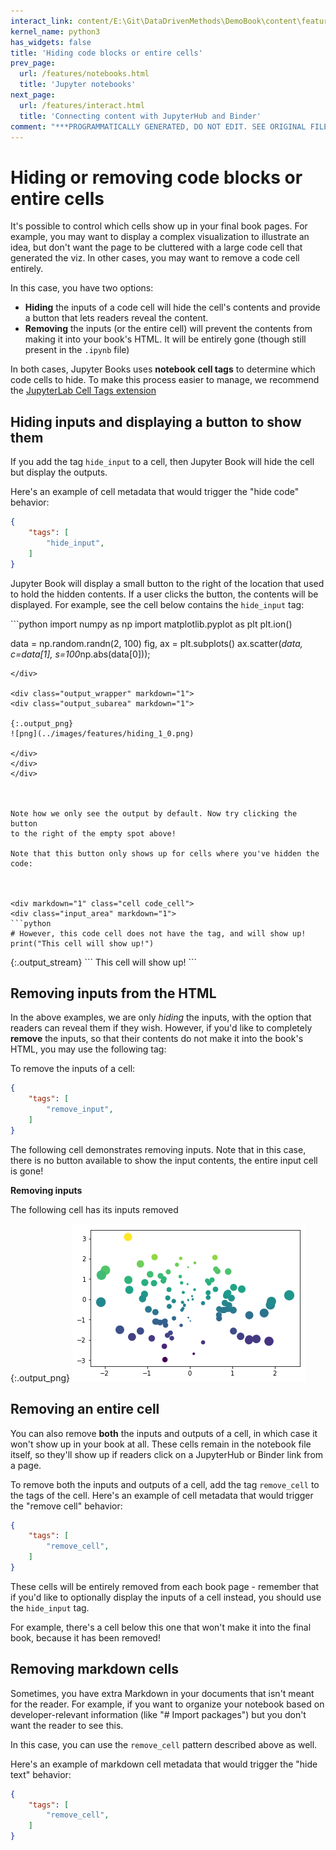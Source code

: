 ```yaml
---
interact_link: content/E:\Git\DataDrivenMethods\DemoBook\content\features/hiding.ipynb
kernel_name: python3
has_widgets: false
title: 'Hiding code blocks or entire cells'
prev_page:
  url: /features/notebooks.html
  title: 'Jupyter notebooks'
next_page:
  url: /features/interact.html
  title: 'Connecting content with JupyterHub and Binder'
comment: "***PROGRAMMATICALLY GENERATED, DO NOT EDIT. SEE ORIGINAL FILES IN /content***"
---
```



# Hiding or removing code blocks or entire cells

It's possible to control which cells show up in your final book pages. For example,
you may want to display a complex visualization to illustrate an idea, but don't
want the page to be cluttered with a large code cell that generated the viz. In other
cases, you may want to remove a code cell entirely.

In this case, you have two options:

* **Hiding** the inputs of a code cell will hide the cell's contents and provide
  a button that lets readers reveal the content.
* **Removing** the inputs (or the entire cell) will prevent the contents from
  making it into your book's HTML. It will be entirely gone (though still present in
  the `.ipynb` file)
  
In both cases, Jupyter Books uses **notebook cell tags** to determine which code cells to hide.
To make this process easier to manage, we recommend the
[JupyterLab Cell Tags extension](https://github.com/jupyterlab/jupyterlab-celltags)


## Hiding inputs and displaying a button to show them

If you add the tag `hide_input` to a cell, then Jupyter Book will hide the cell but
display the outputs.

Here's an example of cell metadata that would trigger the "hide code" behavior:

```json
{
    "tags": [
        "hide_input",
    ]
}
```

Jupyter Book will display a small button to the right of the 
location that used to hold the hidden contents. If a user clicks the button,
the contents will be displayed. For example, see the cell below contains the `hide_input`
tag:



<div markdown="1" class="cell code_cell">
<div class="input_area hidecode" markdown="1">
```python
import numpy as np
import matplotlib.pyplot as plt
plt.ion()

data = np.random.randn(2, 100)
fig, ax = plt.subplots()
ax.scatter(*data, c=data[1], s=100*np.abs(data[0]));

```
</div>

<div class="output_wrapper" markdown="1">
<div class="output_subarea" markdown="1">

{:.output_png}
![png](../images/features/hiding_1_0.png)

</div>
</div>
</div>



Note how we only see the output by default. Now try clicking the button
to the right of the empty spot above!

Note that this button only shows up for cells where you've hidden the code:



<div markdown="1" class="cell code_cell">
<div class="input_area" markdown="1">
```python
# However, this code cell does not have the tag, and will show up!
print("This cell will show up!")

```
</div>

<div class="output_wrapper" markdown="1">
<div class="output_subarea" markdown="1">
{:.output_stream}
```
This cell will show up!
```
</div>
</div>
</div>



## Removing inputs from the HTML

In the above examples, we are only *hiding* the inputs, with the option
that readers can reveal them if they wish. However, if you'd like to completely **remove**
the inputs, so that their contents do not make it into the book's HTML, you may
use the following tag:

To remove the inputs of a cell:

```json
{
    "tags": [
        "remove_input",
    ]
}
```



The following cell demonstrates removing inputs. Note that in
this case, there is no button available to show the input contents,
the entire input cell is gone!



**Removing inputs**

The following cell has its inputs removed



<div markdown="1" class="cell code_cell">


<div class="output_wrapper" markdown="1">
<div class="output_subarea" markdown="1">

{:.output_png}
![png](../images/features/hiding_7_0.png)

</div>
</div>
</div>



## Removing an entire cell

You can also remove **both** the inputs and outputs of a cell, in which case it
won't show up in your book at all. These cells remain in the notebook file itself,
so they'll show up if readers click on a JupyterHub or Binder link from a page.

To remove both the inputs and outputs of a cell, add the tag `remove_cell` to the tags
of the cell. Here's an example of cell metadata that would trigger the "remove cell" behavior:

```json
{
    "tags": [
        "remove_cell",
    ]
}
```

These cells will be entirely removed from each book page - remember that if you'd like to
optionally display the inputs of a cell instead, you should use the `hide_input` tag.

For example, there's a cell below this one that won't make it into the final book,
because it has been removed!





## Removing markdown cells

Sometimes, you have extra Markdown in your documents that isn't meant for the
reader. For example, if you want to organize your notebook based on developer-relevant
information (like "# Import packages") but you don't want the reader to see this.

In this case, you can use the `remove_cell` pattern described above as well.

Here's an example of markdown cell metadata that would trigger the "hide text" behavior:

```json
{
    "tags": [
        "remove_cell",
    ]
}
```


